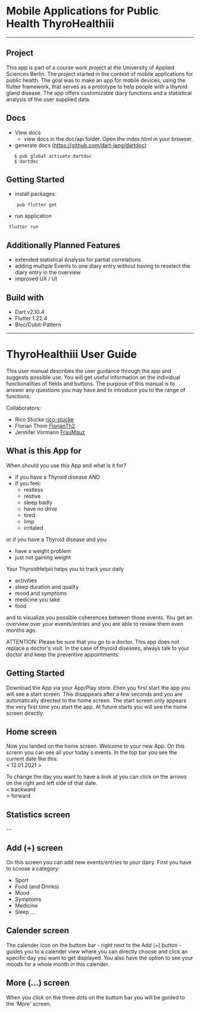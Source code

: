 # Mobile Applications for Public Health ThyroHealthiii
-------
## Project
This app is part of a course work project at the University of Applied Sciences Berlin. The project started in the context of mobile applications for public health. The goal was to make an app for mobile devices, using the flutter framework, that serves as a prototype to help people with a thyroid gland disease. The app offers customizable diary functions and a statistical analysis of the user supplied data. 

## Docs
- View docs
   - view docs in the doc/api folder. Open the index.html in your browser.
- generate docs (https://github.com/dart-lang/dartdoc)
```
   $ pub global activate dartdoc
   $ dartdoc
```
## Getting Started
- install packages
```
    pub flutter get
```
- run application
```
 flutter run
```
## Additionally Planned Features
- extended statistical Analysis for partial correlations
- adding multiple Events to one diary entry without having to reselect the diary entry in the overview
- improved UX / UI

## Build with
- Dart v2.10.4
- Flutter 1.22.4
- Bloc/Cubit-Pattern
----------------------------------------------

# ThyroHealthiii User Guide
This user manual describes the user guidance through the app and suggests possible use. 
You will get useful information on the individual functionalities of fields and buttons. 
The purpose of this manual is to answer any questions you may have and to introduce you to the range of functions.


Collaborators:
 - Rico Stucke [rico-stucke](https://github.com/rico-stucke)
 - Florian Thom [FlorianTh2](https://github.com/FlorianTh2)
 - Jennifer Vormann [FrauMauz](https://github.com/fraumauz)


## What is this App for
When should you use this App and what is it for?
- if you have a Thyroid disease AND
- if you feel:
   - restless
   - restive
   - sleep badly
   - have no drive
   - tired
   - limp
   - irritated
   
or if you have a Thyroid disease and you:
   - have a weight problem
   - just not gaining weight
   
Your ThyroidHelpiii helps you to track your daily 
   - activities
   - sleep duration and quality
   - mood and symptoms
   - medicine you take
   - food 
 
and to visualize you possible coherences between those events. 
You get an overview over your events/entries and you are able to review them even months ago.

ATTENTION: Please be sure that you go to a doctor. This app does not replace a doctor's visit. 
In the case of thyroid diseases, always talk to your doctor and keep the preventive appointments.

## Getting Started
Download the App via your App/Play store. Ehen you first start the app you will see a start screen. This disappears after a few seconds and you are automatically directed to the home screen. The start screen only appears the very first time you start the app. At future starts you will see the home screen directly.

## Home screen
Now you landed on the home screen. Welcome to your new App.
On this screnn you can see all your today´s events. In the top bar you see the current date like this:<br>
    < 12.01.2021 >

To change the day you want to have a look at you can click on the arrows on the right and left side of that date.<br>
    < backward<br>
    > forward<br>


## Statistics screen
--

## Add (+) screen
On this screen you can add new events/entries to your dairy.
First you have to scoose a category:
   - Sport
   - Food (and Drinks)
   - Mood
   - Symptoms
   - Medicine
   - Sleep
...

## Calender screen
The calender icon on the buttom bar - right next to the Add (+) button - guides you to a calender view where you can directly choose and click an specific day you want to get displayed. You also have the option to see your moods for a whole month in this calender. 

## More (...) screen
When you click on the three dots on the buttom bar you will be guided to the 'More' screen. 











